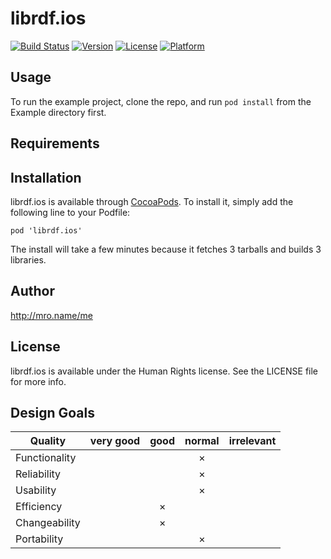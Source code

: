 # librdf.ios

[![Build Status](https://travis-ci.org/mro/librdf.ios.svg)](https://travis-ci.org/mro/librdf.ios)
[![Version](https://img.shields.io/cocoapods/v/librdf.ios.svg)](http://cocoadocs.org/docsets/librdf.ios)
[![License](https://img.shields.io/cocoapods/l/librdf.ios.svg)](http://cocoadocs.org/docsets/librdf.ios)
[![Platform](https://img.shields.io/cocoapods/p/librdf.ios.svg)](http://cocoadocs.org/docsets/librdf.ios)

## Usage

To run the example project, clone the repo, and run `pod install` from the Example directory first.

## Requirements

## Installation

librdf.ios is available through [CocoaPods](http://cocoapods.org). To install
it, simply add the following line to your Podfile:

    pod 'librdf.ios'

The install will take a few minutes because it fetches 3 tarballs and builds 3 libraries.

## Author

http://mro.name/me

## License

librdf.ios is available under the Human Rights license. See the LICENSE file for more info.

## Design Goals

| Quality         | very good | good | normal | irrelevant |
|-----------------|:---------:|:----:|:------:|:----------:|
| Functionality   |           |      |    ×   |            |
| Reliability     |           |      |    ×   |            |
| Usability       |           |      |    ×   |            |
| Efficiency      |           |  ×   |        |            |
| Changeability   |           |  ×   |        |            |
| Portability     |           |      |    ×   |            |
